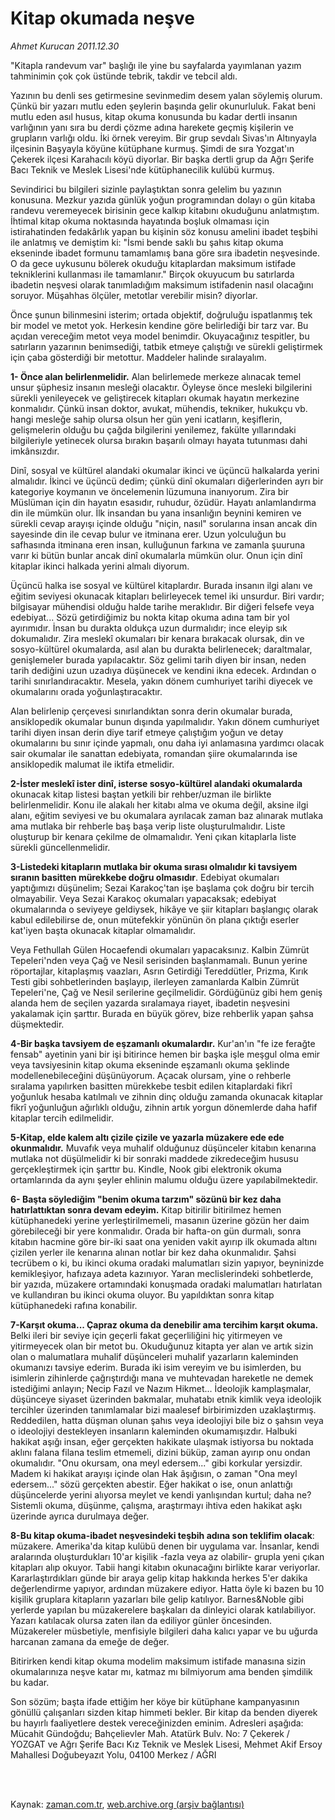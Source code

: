 # Kitap okumada neşve

*Ahmet Kurucan 2011.12.30*

<td class="columnist-detail">
<p>"Kitapla randevum var" başlığı ile yine bu sayfalarda yayımlanan yazım tahminimin çok çok üstünde tebrik, takdir ve tebcil aldı.</p>
<p>
<div id="haberMetinDiv">
<p>Yazının bu denli ses getirmesine sevinmedim desem yalan söylemiş olurum. Çünkü bir yazarı mutlu eden şeylerin başında gelir okunurluluk. Fakat beni mutlu eden asıl husus, kitap okuma konusunda bu kadar dertli insanın varlığının yanı sıra bu derdi çözme adına harekete geçmiş kişilerin ve grupların varlığı oldu. İki örnek vereyim. Bir grup sevdalı Sivas'ın Altınyayla ilçesinin Başyayla köyüne kütüphane kurmuş. Şimdi de sıra Yozgat'ın Çekerek ilçesi Karahacılı köyü diyorlar. Bir başka dertli grup da Ağrı Şerife Bacı Teknik ve Meslek Lisesi'nde kütüphanecilik kulübü kurmuş.
<p>Sevindirici bu bilgileri sizinle paylaştıktan sonra gelelim bu yazının konusuna. Mezkur yazıda günlük yoğun programından dolayı o gün kitaba randevu veremeyecek birisinin gece kalkıp kitabını okuduğunu anlatmıştım. İhtimal kitap okuma noktasında hayatında boşluk olmaması için istirahatinden fedakârlık yapan bu kişinin söz konusu amelini ibadet teşbihi ile anlatmış ve demiştim ki: "İsmi bende saklı bu şahıs kitap okuma ekseninde ibadet formunu tamamlamış bana göre sıra ibadetin neşvesinde. O da gece uykusunu bölerek okuduğu kitaplardan maksimum istifade tekniklerini kullanması ile tamamlanır." Birçok okuyucum bu satırlarda ibadetin neşvesi olarak tanımladığım maksimum istifadenin nasıl olacağını soruyor. Müşahhas ölçüler, metotlar verebilir misin? diyorlar.
<p>Önce şunun bilinmesini isterim; ortada objektif, doğruluğu ispatlanmış tek bir model ve metot yok. Herkesin kendine göre belirlediği bir tarz var. Bu açıdan vereceğim metot veya model benimdir. Okuyacağınız tespitler, bu satırların yazarının benimsediği, tatbik etmeye çalıştığı ve sürekli geliştirmek için çaba gösterdiği bir metottur. Maddeler halinde sıralayalım.
<p><b>1- Önce alan belirlenmelidir.</b> Alan belirlemede merkeze alınacak temel unsur şüphesiz insanın mesleği olacaktır. Öyleyse önce mesleki bilgilerini sürekli yenileyecek ve geliştirecek kitapları okumak hayatın merkezine konmalıdır. Çünkü insan doktor, avukat, mühendis, tekniker, hukukçu vb. hangi mesleğe sahip olursa olsun her gün yeni icatların, keşiflerin, gelişmelerin olduğu bu çağda bilgilerini yenilemez, fakülte yıllarındaki bilgileriyle yetinecek olursa bırakın başarılı olmayı hayata tutunması dahi imkânsızdır.
<p>Dinî, sosyal ve kültürel alandaki okumalar ikinci ve üçüncü halkalarda yerini almalıdır. İkinci ve üçüncü dedim; çünkü dinî okumaları diğerlerinden ayrı bir kategoriye koymanın ve öncelemenin lüzumuna inanıyorum. Zira bir Müslüman için din hayatın esasıdır, ruhudur, özüdür. Hayatı anlamlandırma din ile mümkün olur. İlk insandan bu yana insanlığın beynini kemiren ve sürekli cevap arayışı içinde olduğu "niçin, nasıl" sorularına insan ancak din sayesinde din ile cevap bulur ve itminana erer. Uzun yolculuğun bu safhasında itminana eren insan, kulluğunun farkına ve zamanla şuuruna varır ki bütün bunlar ancak dinî okumalarla mümkün olur. Onun için dinî kitaplar ikinci halkada yerini almalı diyorum.
<p>Üçüncü halka ise sosyal ve kültürel kitaplardır. Burada insanın ilgi alanı ve eğitim seviyesi okunacak kitapları belirleyecek temel iki unsurdur. Biri vardır; bilgisayar mühendisi olduğu halde tarihe meraklıdır. Bir diğeri felsefe veya edebiyat... Sözü getirdiğimiz bu nokta kitap okuma adına tam bir yol ayırımıdır. İnsan bu durakta oldukça uzun durmalıdır; ince eleyip sık dokumalıdır. Zira meslekî okumaları bir kenara bırakacak olursak, din ve sosyo-kültürel okumalarda, asıl alan bu durakta belirlenecek; daraltmalar, genişlemeler burada yapılacaktır. Söz gelimi tarih diyen bir insan, neden tarih dediğini uzun uzadıya düşünecek ve kendini ikna edecek. Ardından o tarihi sınırlandıracaktır. Mesela, yakın dönem cumhuriyet tarihi diyecek ve okumalarını orada yoğunlaştıracaktır.
<p>Alan belirlenip çerçevesi sınırlandıktan sonra derin okumalar burada, ansiklopedik okumalar bunun dışında yapılmalıdır. Yakın dönem cumhuriyet tarihi diyen insan derin diye tarif etmeye çalıştığım yoğun ve detay okumalarını bu sınır içinde yapmalı, onu daha iyi anlamasına yardımcı olacak sair okumalar ile sanattan edebiyata, romandan şiire okumalarında ise ansiklopedik malumat ile iktifa etmelidir.
<p><b>2-İster meslekî ister dinî, isterse sosyo-kültürel alandaki okumalarda</b> okunacak kitap listesi baştan yetkili bir rehber/uzman ile birlikte belirlenmelidir. Konu ile alakalı her kitabı alma ve okuma değil, aksine ilgi alanı, eğitim seviyesi ve bu okumalara ayrılacak zaman baz alınarak mutlaka ama mutlaka bir rehberle baş başa verip liste oluşturulmalıdır. Liste oluşturup bir kenara çekilme de olmamalıdır. Yeni çıkan kitaplarla liste sürekli güncellenmelidir.
<p><b>3-Listedeki kitapların mutlaka bir okuma sırası olmalıdır ki tavsiyem sıranın basitten mürekkebe doğru olmasıdır</b>. Edebiyat okumaları yaptığımızı düşünelim; Sezai Karakoç'tan işe başlama çok doğru bir tercih olmayabilir. Veya Sezai Karakoç okumaları yapacaksak; edebiyat okumalarında o seviyeye geldiysek, hikâye ve şiir kitapları başlangıç olarak kabul edilebilirse de, onun mütefekkir yönünün ön plana çıktığı eserler kat'iyen başta okunacak kitaplar olmamalıdır.
<p>Veya Fethullah Gülen Hocaefendi okumaları yapacaksınız. Kalbin Zümrüt Tepeleri'nden veya Çağ ve Nesil serisinden başlanmamalı. Bunun yerine röportajlar, kitaplaşmış vaazları, Asrın Getirdiği Tereddütler, Prizma, Kırık Testi gibi sohbetlerinden başlayıp, ilerleyen zamanlarda Kalbin Zümrüt Tepeleri'ne, Çağ ve Nesil serilerine geçilmelidir. Gördüğünüz gibi hem geniş alanda hem de seçilen yazarda sıralamaya riayet, ibadetin neşvesini yakalamak için şarttır. Burada en büyük görev, bize rehberlik yapan şahsa düşmektedir.
<p><b>4-Bir başka tavsiyem de eşzamanlı okumalardır.</b> Kur'an'ın "fe ize ferağte fensab" ayetinin yani bir işi bitirince hemen bir başka işle meşgul olma emir veya tavsiyesinin kitap okuma ekseninde eşzamanlı okuma şeklinde modellenebileceğini düşünüyorum. Açacak olursam, yine o rehberle sıralama yapılırken basitten mürekkebe tesbit edilen kitaplardaki fikrî yoğunluk hesaba katılmalı ve zihnin dinç olduğu zamanda okunacak kitaplar fikrî yoğunluğun ağırlıklı olduğu, zihnin artık yorgun dönemlerde daha hafif kitaplar tercih edilmelidir.
<p><b>5-Kitap, elde kalem altı çizile çizile ve yazarla müzakere ede ede okunmalıdır.</b> Muvafık veya muhalif olduğunuz düşünceler kitabın kenarına mutlaka not düşülmelidir ki bir sonraki maddede zikredeceğim hususu gerçekleştirmek için şarttır bu. Kindle, Nook gibi elektronik okuma ortamlarında da aynı şeyler ehlinin malumu olduğu üzere yapılabilmektedir.
<p><b>6- Başta söylediğim "benim okuma tarzım" sözünü bir kez daha hatırlattıktan sonra devam edeyim.</b> Kitap bitirilir bitirilmez hemen kütüphanedeki yerine yerleştirilmemeli, masanın üzerine gözün her daim görebileceği bir yere konmalıdır. Orada bir hafta-on gün durmalı, sonra kitabın hacmine göre bir-iki saat ona yeniden vakit ayırıp ilk okumada altını çizilen yerler ile kenarına alınan notlar bir kez daha okunmalıdır. Şahsi tecrübem o ki, bu ikinci okuma oradaki malumatları sizin yapıyor, beyninizde kemikleşiyor, hafızaya adeta kazınıyor. Yaran meclislerindeki sohbetlerde, bir yazıda, müzakere ortamındaki konuşmada oradaki malumatları hatırlatan ve kullandıran bu ikinci okuma oluyor. Bu yapıldıktan sonra kitap kütüphanedeki rafına konabilir.
<p><b>7-Karşıt okuma... Çapraz okuma da denebilir ama tercihim karşıt okuma.</b> Belki ileri bir seviye için geçerli fakat geçerliliğini hiç yitirmeyen ve yitirmeyecek olan bir metot bu. Okuduğunuz kitapta yer alan ve artık sizin olan o malumatlara muhalif düşünceleri muhalif yazarların kaleminden okumanızı tavsiye ederim. Burada iki isim vereyim ve bu isimlerden, bu isimlerin zihinlerde çağrıştırdığı mana ve muhtevadan hareketle ne demek istediğimi anlayın; Necip Fazıl ve Nazım Hikmet... İdeolojik kamplaşmalar, düşünceye siyaset üzerinden bakmalar, muhatabı etnik kimlik veya ideolojik tercihler üzerinden tanımlamalar bizi maalesef birbirimizden uzaklaştırmış. Reddedilen, hatta düşman olunan şahıs veya ideolojiyi bile biz o şahsın veya o ideolojiyi destekleyen insanların kaleminden okumamışızdır. Halbuki hakikat aşığı insan, eğer gerçekten hakikate ulaşmak istiyorsa bu noktada aklını falana filana teslim etmemeli, dizini büküp, zaman ayırıp onu ondan okumalıdır. "Onu okursam, ona meyl edersem..." gibi korkular yersizdir. Madem ki hakikat arayışı içinde olan Hak âşığısın, o zaman "Ona meyl edersem..." sözü gerçekten abestir. Eğer hakikat o ise, onun anlattığı düşüncelerde yerini alıyorsa meylet ve kendi yanlışından kurtul; daha ne? Sistemli okuma, düşünme, çalışma, araştırmayı ihtiva eden hakikat aşkı üzerinde ayrıca durulmaya değer.
<p><b>8-Bu kitap okuma-ibadet neşvesindeki teşbih adına son teklifim olacak</b>: müzakere. Amerika'da kitap kulübü denen bir uygulama var. İnsanlar, kendi aralarında oluşturdukları 10'ar kişilik -fazla veya az olabilir- grupla yeni çıkan kitapları alıp okuyor. Tabii hangi kitabın okunacağını birlikte karar veriyorlar. Kararlaştırdıkları günde bir araya gelip kitap hakkında herkes 5'er dakika değerlendirme yapıyor, ardından müzakere ediyor. Hatta öyle ki bazen bu 10 kişilik gruplara kitapların yazarları bile gelip katılıyor. Barnes&amp;Noble gibi yerlerde yapılan bu müzakerelere başkaları da dinleyici olarak katılabiliyor. Yazarı katılacak olursa zaten ilan da ediliyor günler öncesinden. Müzakereler müsbetiyle, menfisiyle bilgileri daha kalıcı yapar ve bu uğurda harcanan zamana da emeğe de değer.
<p>Bitirirken kendi kitap okuma modelim maksimum istifade manasına sizin okumalarınıza neşve katar mı, katmaz mı bilmiyorum ama benden şimdilik bu kadar.
<p>Son sözüm; başta ifade ettiğim her köye bir kütüphane kampanyasının gönüllü çalışanları sizden kitap himmeti bekler. Bir kitap da benden diyerek bu hayırlı faaliyetlere destek vereceğinizden eminim. Adresleri aşağıda: Mücahit Gündoğdu; Bahçelievler Mah. Atatürk Bulv. No: 7 Çekerek / YOZGAT ve Ağrı Şerife Bacı Kız Teknik ve Meslek Lisesi, Mehmet Akif Ersoy Mahallesi Doğubeyazıt Yolu, 04100 Merkez / AĞRI </p></p></p></p></p></p></p></p></p></p></p></p></p></p></p></p></p></div>
</p>


<p><br>
		 </br></p></td>

Kaynak: [zaman.com.tr](http://zaman.com.tr/yazar.do?yazino=1221530), [web.archive.org (arşiv bağlantısı)](http://web.archive.org/web/20120110213810/http://www.zaman.com.tr:80/yazar.do?yazino=1221530)
